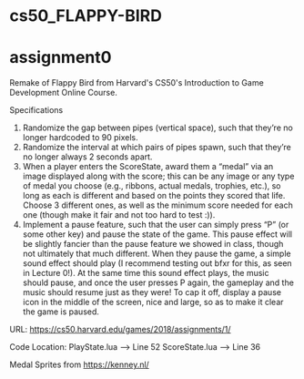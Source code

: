 # cs50_FLAPPY-BIRD

<H1> assignment0 </H1>
  Remake of Flappy Bird from Harvard's CS50's Introduction to Game Development Online Course.
 
 Specifications
  1. Randomize the gap between pipes (vertical space), such that they’re no longer hardcoded to 90 pixels.
  2. Randomize the interval at which pairs of pipes spawn, such that they’re no longer always 2 seconds apart.
  3. When a player enters the ScoreState, award them a “medal” via an image displayed along with the score; this can be any image or any type of medal you choose (e.g., ribbons,        actual medals, trophies, etc.), so long as each is different and based on the points they scored that life. Choose 3 different ones, as well as the minimum score needed for        each one (though make it fair and not too hard to test :)).
  4. Implement a pause feature, such that the user can simply press “P” (or some other key) and pause the state of the game. This pause effect will be slightly fancier than the        pause feature we showed in class, though not ultimately that much different. When they pause the game, a simple sound effect should play (I recommend testing out bfxr for          this, as seen in Lecture 0!). At the same time this sound effect plays, the music should pause, and once the user presses P again, the gameplay and the music should resume        just as they were! To cap it off, display a pause icon in the middle of the screen, nice and large, so as to make it clear the game is paused.
  
URL: https://cs50.harvard.edu/games/2018/assignments/1/
  
Code Location:
PlayState.lua --> Line 52
ScoreState.lua --> Line 36

Medal Sprites from https://kenney.nl/
